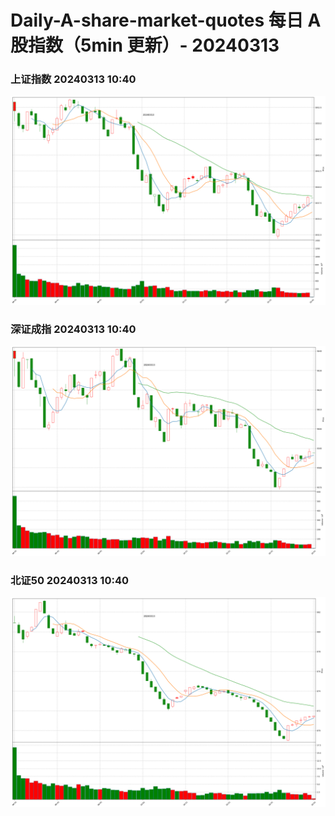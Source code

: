 
# Daily-A-share-market-quotes 每日 A 股指数（5min 更新）- 20240313

### 上证指数 20240313 10:40
![](./fig/2024/3/20240313-sh000001.png)

### 深证成指 20240313 10:40
![](./fig/2024/3/20240313-sz399001.png)

### 北证50 20240313 10:40
![](./fig/2024/3/20240313-bj899050.png)
